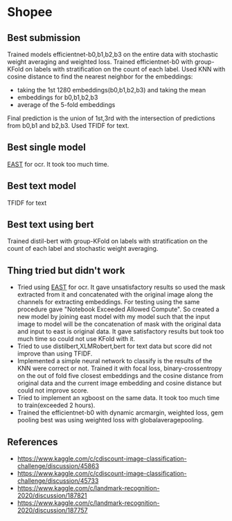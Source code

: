 # Shopee
## Best submission
Trained models efficientnet-b0,b1,b2,b3 on the entire data with stochastic weight averaging and weighted loss. Trained efficientnet-b0 with group-KFold on labels with stratification on the count of each label. Used KNN with cosine distance to find the nearest neighbor for the embeddings:
- taking the 1st 1280 embeddings(b0,b1,b2,b3) and taking the mean 
- embeddings for b0,b1,b2,b3
- average of the 5-fold embeddings 

Final prediction is the union of 1st,3rd with the intersection of predictions from b0,b1 and b2,b3. Used TFIDF for text.
## Best single model
[EAST](https://github.com/kurapan/EAST) for ocr. It took too much time.
## Best text model
TFIDF for text
## Best text using bert
Trained distil-bert with group-KFold on labels with stratification on the count of each label and stochastic weight averaging.
## Thing tried but didn't work
- Tried using [EAST](https://github.com/kurapan/EAST) for ocr. It gave unsatisfactory results so used the mask extracted from it and concatenated with the original image along the channels for extracting embeddings. For testing using the same procedure gave "Notebook Exceeded Allowed Compute". So created a new model by joining east model with my model such that the input image to model will be the concatenation of mask with the original data and input to east is original data. It gave satisfactory results but took too much time so could not use KFold with it.
- Tried to use distilbert,XLMRobert,bert for text data but score did not improve than using TFIDF.
- Implemented a simple neural network to classify is the results of the KNN were correct or not. Trained it with focal loss, binary-crossentropy on the out of fold five closest embeddings and the cosine distance from original data and the current image embedding and cosine distance but could not improve score.
- Tried to implement an xgboost on the same data. It took too much time to train(exceeded 2 hours).
- Trained the efficientnet-b0 with dynamic arcmargin, weighted loss, gem pooling best was using weighted loss with globalaveragepooling. 
## References
- https://www.kaggle.com/c/cdiscount-image-classification-challenge/discussion/45863
- https://www.kaggle.com/c/cdiscount-image-classification-challenge/discussion/45733
- https://www.kaggle.com/c/landmark-recognition-2020/discussion/187821
- https://www.kaggle.com/c/landmark-recognition-2020/discussion/187757

